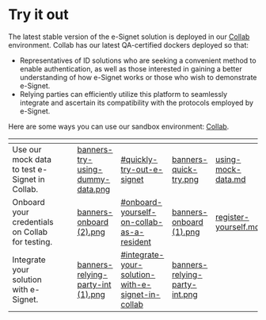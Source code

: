 # Try it out

The latest stable version of the e-Signet solution is deployed in our [Collab](https://collab.mosip.net/) environment. Collab has our latest QA-certified dockers deployed so that:

* Representatives of ID solutions who are seeking a convenient method to enable authentication, as well as those interested in gaining a better understanding of how e-Signet works or those who wish to demonstrate e-Signet.
* Relying parties can efficiently utilize this platform to seamlessly integrate and ascertain its compatibility with the protocols employed by e-Signet.

Here are some ways you can use our sandbox environment: [Collab](https://collab.mosip.net/).

<table data-column-title-hidden data-view="cards" data-full-width="false"><thead><tr><th></th><th data-hidden></th><th data-hidden></th><th data-hidden data-type="files"></th><th data-hidden data-type="content-ref"></th><th data-hidden data-card-cover data-type="files"></th><th data-hidden data-card-target data-type="content-ref"></th></tr></thead><tbody><tr><td>Use our mock data to test e-Signet in Collab.</td><td></td><td></td><td><a href="../.gitbook/assets/banners-try-using-dummy-data.png">banners-try-using-dummy-data.png</a></td><td><a href="./#quickly-try-out-e-signet">#quickly-try-out-e-signet</a></td><td><a href="../.gitbook/assets/banners-quick-try.png">banners-quick-try.png</a></td><td><a href="using-mock-data.md">using-mock-data.md</a></td></tr><tr><td>Onboard your credentials on Collab for testing.</td><td></td><td></td><td><a href="../.gitbook/assets/banners-onboard (2).png">banners-onboard (2).png</a></td><td><a href="./#onboard-yourself-on-collab-as-a-resident">#onboard-yourself-on-collab-as-a-resident</a></td><td><a href="../.gitbook/assets/banners-onboard (1).png">banners-onboard (1).png</a></td><td><a href="register-yourself.md">register-yourself.md</a></td></tr><tr><td>Integrate your solution with e-Signet.</td><td></td><td></td><td><a href="../.gitbook/assets/banners-relying-party-int (1).png">banners-relying-party-int (1).png</a></td><td><a href="./#integrate-your-solution-with-e-signet-in-collab">#integrate-your-solution-with-e-signet-in-collab</a></td><td><a href="../.gitbook/assets/banners-relying-party-int.png">banners-relying-party-int.png</a></td><td></td></tr></tbody></table>
